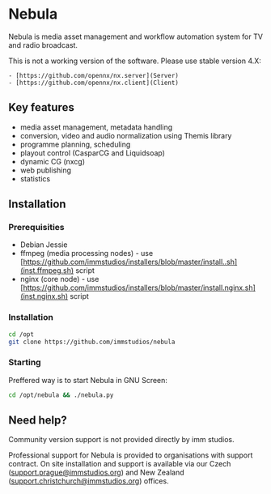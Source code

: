 Nebula
======

Nebula is media asset management and workflow automation system for TV and radio broadcast. 

This is not a working version of the software. Please use stable version 4.X:

    - [https://github.com/opennx/nx.server](Server)
    - [https://github.com/opennx/nx.client](Client)


Key features
------------
 
 - media asset management, metadata handling
 - conversion, video and audio normalization using Themis library
 - programme planning, scheduling
 - playout control (CasparCG and Liquidsoap)
 - dynamic CG (nxcg)
 - web publishing
 - statistics


Installation
------------

### Prerequisities

 - Debian Jessie
 - ffmpeg (media processing nodes) - use [https://github.com/immstudios/installers/blob/master/install..sh](inst.ffmpeg.sh) script
 - nginx (core node) - use [https://github.com/immstudios/installers/blob/master/install.nginx.sh](inst.nginx.sh) script
 
### Installation


```bash
cd /opt
git clone https://github.com/immstudios/nebula
```

### Starting 

Preffered way is to start Nebula in GNU Screen:

```bash
cd /opt/nebula && ./nebula.py
```

Need help?
----------

Community version support is not provided directly by imm studios. 

Professional support for Nebula is provided to organisations with support contract.
On site installation and support is available via our Czech (support.prague@immstudios.org) and New Zealand (support.christchurch@immstudios.org) offices.

